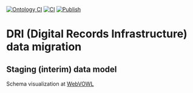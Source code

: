 [![Ontology CI](https://github.com/nationalarchives/dri-data-migration/actions/workflows/ontology-test.yml/badge.svg)](https://github.com/nationalarchives/dri-data-migration/actions/workflows/ontology-test.yml)
[![CI](https://github.com/nationalarchives/dri-data-migration/actions/workflows/ci.yml/badge.svg)](https://github.com/nationalarchives/dri-data-migration/actions/workflows/ci.yml)
[![Publish](https://github.com/nationalarchives/dri-data-migration/actions/workflows/publish.yml/badge.svg)](https://github.com/nationalarchives/dri-data-migration/actions/workflows/publish.yml)

# DRI (Digital Records Infrastructure) data migration

## Staging (interim) data model

Schema visualization at [WebVOWL](https://service.tib.eu/webvowl/#iri=https://raw.githubusercontent.com/nationalarchives/dri-data-migration/refs/heads/main/Ontology.ttl)